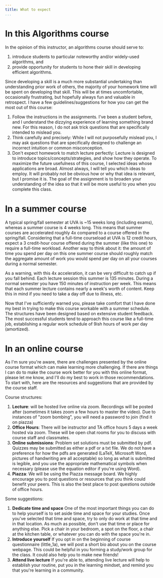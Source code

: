 ```yaml
---
title: What to expect
...
```


# In this Algorithms course

In the opinion of this instructor, an algorithms course should serve to:

1. introduce students to particular noteworthy and/or widely-used algorithms, and
1. provide opportunity for students to hone their skill in developing efficient algorithms.

Since developing a skill is a much more substantial undertaking than understanding prior work of others, the majority of your homework time will be spent on developing that skill. This will be at times uncomfortable, occasionally frustrating, but hopefully always fun and valuable in retrospect. I have a few guidelines/suggestions for how you can get the most out of this course:

1. Follow the instructions in the assignments. I've been a student before, and I understand the dizzying experience of learning something brand new. For this reason, I do not ask trick questions that are specifically intended to mislead you. 
1. Think carefully and precisely: While I will not purposefully mislead you, I may ask questions that are specifically designed to challenge an incorrect intuition or common misconception.
1. Don't expect homework to match lecture perfectly: Lecture is designed to introduce topics/concepts/strategies, and show how they operate. To maximize the future usefulness of this course, I selected ideas whose applications are broad. Almost always, I will tell you which ideas to employ. It will probably not be obvious how or why that idea is relevant, but I promise it is. The goal of the assignment is to broaden your understanding of the idea so that it will be more useful to you when you complete this class.


# In a summer course

A typical spring/fall semester at UVA is ~15 weeks long (including exams), whereas a summer course is 4 weeks long. This means that summer courses are accelerated roughly 4x compared to a course offered in the spring/fall. Considering that a full-time courseload at UVA is 12 credit hours, expect a 3 credit-hour course offered during the summer (like this one) to require a full-time workload. Another way to think about it: the amount of time you spend per day on this one summer course should roughly match the aggregate amount of work you would spend per day on all your courses during a normal semester.

As a warning, with this 4x acceleration, it can be very difficult to catch up if you fall behind. Each lecture session this summer is 135 minutes. During a normal semester you have 150 minutes of instruction per week. This means that each summer lecture contains nearly a week's worth of content. Keep this in mind if you need to take a day off due to illness, etc.

Now that I've sufficiently warned you, please take comfort that I have done my best in trying to make this course workable with a summer schedule. The structures have been designed based on extensive student feedback. The most successful students tend to approach this course like a full-time job, establishing a regular work schedule of 9ish hours of work per day (amortized).

# In an online course

As I'm sure you're aware, there are challenges presented by the online course format which can make learning more challenging. If there are things I can do to make the course work better for you with this online format, please let me know, and I'll do my best to work in those recommendations. To start with, here are the resources and suggestions that are provided by the course staff.

Course structures:

1. **Lecture**: will be hosted live online via zoom. Recordings will be posted after (sometimes it takes zoom a few hours to master the video). Due to instances of "zoom bombing", you will need a password to join (find it on piazza)
1. **Office Hours**: There will be instructor and TA office hours 5 days a week hosted via zoom. These will be open chat rooms for you to discuss with course staff and classmates.
1. **Online submissions**: Problem set solutions must be submitted by pdf. Quizzes may be submitted as either a pdf or a txt file. We do not have a preference for how the pdfs are generated (LaTeX, Microsoft Word, pictures of handwriting are all acceptable) so long as what is submitted is legible, and you use the appropriate mathematical symbols when necessary (please use the equation editor if you're using Word).
1. **Piazza**: We will be using the Piazza message board. We highly encourage you to post questions or resources that you think could benefit your peers. This is also the best place to post questions outside of office hours.

Some suggestions:

1. **Dedicate time and space** One of the most important things you can do to help yourself is to set aside time and space for your studies. Once you've selected that time and space, try to only do work at that time and in that location. As much as possible, don't use that time or place for anything else. Pick a chair in your bedroom, a spot on the floor, a chair at the kitchen table, or whatever you can do with the space you're in.
1. **Introduce yourself** If you opt in on the beginning of course questionnaire (little_1a), we will post a short bio about you on the course webpage. This could be helpful in you forming a study/work group for the class. It could also help you to make new friends!
1. **Attend live lecture** If you're able to, attending live lecture will help to establish your routine, put you in the learning mindset, and remind you that you're learning in a community.


